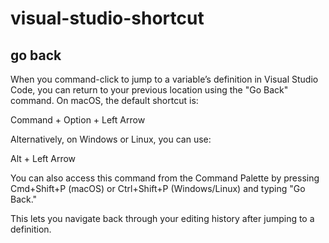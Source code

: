 # visual-studio-shortcut

## go back
When you command-click to jump to a variable’s definition in Visual Studio Code, you can return to your previous location using the "Go Back" command. On macOS, the default shortcut is:

Command + Option + Left Arrow

Alternatively, on Windows or Linux, you can use:

Alt + Left Arrow

You can also access this command from the Command Palette by pressing Cmd+Shift+P (macOS) or Ctrl+Shift+P (Windows/Linux) and typing "Go Back."

This lets you navigate back through your editing history after jumping to a definition.
